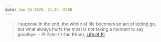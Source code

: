 ```yaml
---
date: Jan 25 2025, 21:44 -0400
---
```


> I suppose in the end, the whole of life becomes an act of letting go, but what always hurts the most is not taking a moment to say goodbye. - Pi Patel (Irrfan Khan), [Life of Pi](https://letterboxd.com/film/life-of-pi/)
